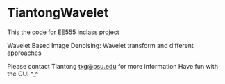 # TiantongWavelet
This the code for EE555 inclass project

Wavelet Based Image Denoising: Wavelet transform and different approaches

Please contact Tiantong txg@psu.edu for more information
Have fun with the GUI ^_^
